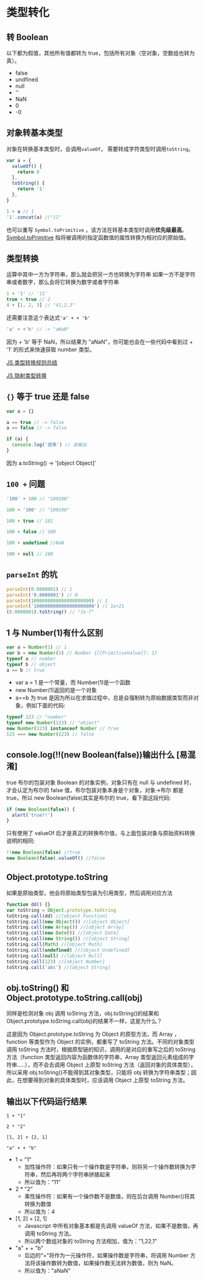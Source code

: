 # 类型转化

## 转 Boolean

以下都为假值，其他所有值都转为 true，包括所有对象（空对象，空数组也转为真）。

- false
- undfined
- null
- ''
- NaN
- 0
- -0

## 对象转基本类型

对象在转换基本类型时，会调用`valueOf`， 需要转成字符类型时调用`toString`。

```javascript
var a = {
  valueOf() {
    return 0
  },
  toString() {
    return '1'
  },
}

1 + a // 1
'1'.concat(a) //"11"
```

也可以重写 `Symbol.toPrimitive` ，该方法在转基本类型时调用**优先级最高**。 [Symbol.toPrimitive](https://developer.mozilla.org/zh-CN/docs/Web/JavaScript/Reference/Global_Objects/Symbol/toPrimitive) 指将被调用的指定函数值的属性转换为相对应的原始值。

## 类型转换

运算中其中一方为字符串，那么就会把另一方也转换为字符串
如果一方不是字符串或者数字，那么会将它转换为数字或者字符串

```javascript
1 + '1' // '11'
true + true // 2
4 + [1, 2, 3] // "41,2,3"
```

还需要注意这个表达式`'a' + + 'b'`

```js
'a' + +'b' // -> "aNaN"
```

因为 + 'b' 等于 NaN，所以结果为 "aNaN"，你可能也会在一些代码中看到过 + '1' 的形式来快速获取 number 类型。

[JS 类型转换规则总结](https://blog.csdn.net/qq_37746973/article/details/82491282)

[JS 隐射类型转换](https://blog.csdn.net/qq_37746973/article/details/81010057)

## `{}` 等于 true 还是 false

```js
var a = {}

a == true // -> false
a == false // -> false

if (a) {
  console.log('进来') // 会输出
}
```

因为 a.toString() -> '[object Object]'

## `100 +` 问题

```js
'100' + 100 // "100100"

100 + '100' // "100100"

100 + true // 101

100 + false // 100

100 + undefined //NaN

100 + null // 100
```

## `parseInt` 的坑

```js
parseInt(0.0000001) // 1
parseInt('0.0000001') // 0
parseInt(1000000000000000000000) // 1
parseInt('1000000000000000000000') // 1e+21
(0.0000001).toString() // "1e-7"
```

## 1 与 Number(1)有什么区别

```js
var a = Number(1) // 1
var b = new Number(1) // Number {[[PrimitiveValue]]: 1}
typeof a // number
typeof b // object
a == b // true
```

- var a = 1 是一个常量，而 Number(1)是一个函数
- new Number(1)返回的是一个对象
- a==b 为 true 是因为所以在求值过程中，总是会强制转为原始数据类型而非对象，例如下面的代码:

```js
typeof 123 // "number"
typeof new Number(123) // "object"
new Number(123) instanceof Number // true
123 === new Number(123) // false
```

## console.log(!!(new Boolean(false))输出什么 [易混淆]

true
布尔的包装对象 Boolean 的对象实例，对象只有在 null 与 undefined 时，才会认定为布尔的 false 值，布尔包装对象本身是个对象，对象->布尔 都是 true，所以 new Boolean(false)其实是布尔的 true，看下面这段代码:

```js
if (new Boolean(false)) {
  alert('true!!')
}
```

只有使用了 valueOf 后才是真正的转换布尔值，与上面包装对象与原始资料转换说明的相同:

```js
!!new Boolean(false) //true
new Boolean(false).valueOf() //false
```

## Object.prototype.toString

如果是原始类型，他会将原始类型包装为引用类型，然后调用对应方法

```js
function dd() {}
var toString = Object.prototype.toString
toString.call(dd) //[object Function]
toString.call(new Object()) //[object Object]
toString.call(new Array()) //[object Array]
toString.call(new Date()) //[object Date]
toString.call(new String()) //[object String]
toString.call(Math) //[object Math]
toString.call(undefined) //[object Undefined]
toString.call(null) //[object Null]
toString.call(123) //[object Number]
toString.call('abc') //[object String]
```

## obj.toString() 和 Object.prototype.toString.call(obj)

同样是检测对象 obj 调用 toString 方法，obj.toString()的结果和 Object.prototype.toString.call(obj)的结果不一样，这是为什么？

这是因为 Object.prototype.toString 为 Object 的原型方法，而 Array ，function 等类型作为 Object 的实例，都重写了 toString 方法。不同的对象类型调用 toString 方法时，根据原型链的知识，调用的是对应的重写之后的 toString 方法（function 类型返回内容为函数体的字符串，Array 类型返回元素组成的字符串.....），而不会去调用 Object 上原型 toString 方法（返回对象的具体类型），所以采用 obj.toString()不能得到其对象类型，只能将 obj 转换为字符串类型；因此，在想要得到对象的具体类型时，应该调用 Object 上原型 toString 方法。

## 输出以下代码运行结果

```JS
1 + "1"

2 * "2"

[1, 2] + [2, 1]

"a" + + "b"
```

- 1 + "1"
  - 加性操作符：如果只有一个操作数是字符串，则将另一个操作数转换为字符串，然后再将两个字符串拼接起来
  - 所以值为：“11”
- 2 \* "2"
  - 乘性操作符：如果有一个操作数不是数值，则在后台调用 Number()将其转换为数值
  - 所以值为：4
- [1, 2] + [2, 1]
  - Javascript 中所有对象基本都是先调用 valueOf 方法，如果不是数值，再调用 toString 方法。
  - 所以两个数组对象的 toString 方法相加，值为："1,22,1"
- "a" + + "b"
  - 后边的“+”将作为一元操作符，如果操作数是字符串，将调用 Number 方法将该操作数转为数值，如果操作数无法转为数值，则为 NaN。
  - 所以值为："aNaN"
